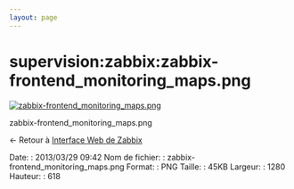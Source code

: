 ```yaml
---
layout: page
---
```


supervision:zabbix:zabbix-frontend\_monitoring\_maps.png
========================================================

[![zabbix-frontend\_monitoring\_maps.png](../..//assets/media/supervision/zabbix/zabbix-frontend_monitoring_maps.png@cache=&w=900&h=434 "zabbix-frontend_monitoring_maps.png")](../..//assets/media/supervision/zabbix/zabbix-frontend_monitoring_maps.png@cache= "Afficher le fichier original")

zabbix-frontend\_monitoring\_maps.png

← Retour à [Interface Web de
Zabbix](../../../zabbix/zabbix-interface.html "zabbix:zabbix-interface")

Date:
:   2013/03/29 09:42
Nom de fichier:
:   zabbix-frontend\_monitoring\_maps.png
Format:
:   PNG
Taille:
:   45KB
Largeur:
:   1280
Hauteur:
:   618

